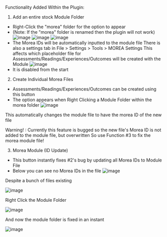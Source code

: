 Functionality Added Within the Plugin:

1) Add an entire stock Module Folder
  - Right-Click the "morea" folder for the option to appear 
  - (Note: If the "morea" folder is renamed then the plugin will not work)
![image](https://user-images.githubusercontent.com/65895954/235067257-07371210-9a34-4167-a1d9-fb20eac1b9d9.png)
![image](https://user-images.githubusercontent.com/65895954/235067518-dc19eb89-0a79-4780-ae7d-ec0c6fad1904.png)
![image](https://user-images.githubusercontent.com/65895954/235067763-f179c115-6d53-403f-b8bd-9ea890765316.png)
  - The Morea IDs will be automatically inputted to the module file
There is also a settings tab in File > Settings > Tools > MOREA Settings
This affects which placeholder file for Assessments/Readings/Experiences/Outcomes will be created with the Module
![image](https://user-images.githubusercontent.com/65895954/235068390-86a4b38f-e08b-4642-8bde-784900967f5a.png)
  - It is disabled from the start

2) Create Individual Morea Files
  - Assessments/Readings/Experiences/Outcomes can be created using this button
  - The option appears when Right Clicking a Module Folder within the morea folder
![image](https://user-images.githubusercontent.com/65895954/235068960-4b69aac6-2a3a-44ba-848c-7169f7f9fb14.png)

This automatically changes the module file to have the morea ID of the new file

Warning! : Currently this feature is bugged so the new file's Morea ID is not added to the module file, but overwritten
So use Function #3 to fix the morea module file!

3) Morea Module (ID Update)
  - This button instantly fixes #2's bug by updating all Morea IDs to Module File
  - Below you can see no Morea IDs in the file
![image](https://user-images.githubusercontent.com/65895954/235070062-6dfc8cd2-2f76-457b-b858-5eea4d97f0a3.png)

Despite a bunch of files existing

![image](https://user-images.githubusercontent.com/65895954/235070103-b8dea5fb-1607-4d83-8561-11d354bec3c9.png)

Right Click the Module Folder

![image](https://user-images.githubusercontent.com/65895954/235070243-9a1e5c9b-11fd-4f57-b078-0acf348669a7.png)

And now the module folder is fixed in an instant

![image](https://user-images.githubusercontent.com/65895954/235070340-f9de586f-9ea5-4019-ae1b-1b2207e92a49.png)





  
